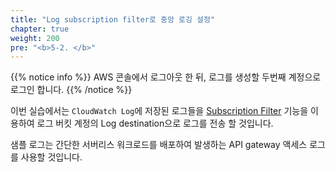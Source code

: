 ```yaml
---
title: "Log subscription filter로 중앙 로깅 설정"
chapter: true
weight: 200
pre: "<b>5-2. </b>"
---
```


{{% notice info %}}
AWS 콘솔에서 로그아웃 한 뒤, 로그를 생성할 두번째 계정으로 로그인 합니다.
{{% /notice %}}

이번 실습에서는 `CloudWatch Log`에 저장된 로그들을 [Subscription Filter](https://docs.aws.amazon.com/AmazonCloudWatch/latest/logs/SubscriptionFilters.html) 기능을 이용하여 로그 버킷 계정의 Log destination으로 로그를 전송 할 것입니다.

샘플 로그는 간단한 서버리스 워크로드를 배포하여 발생하는 API gateway 액세스 로그를 사용할 것입니다.